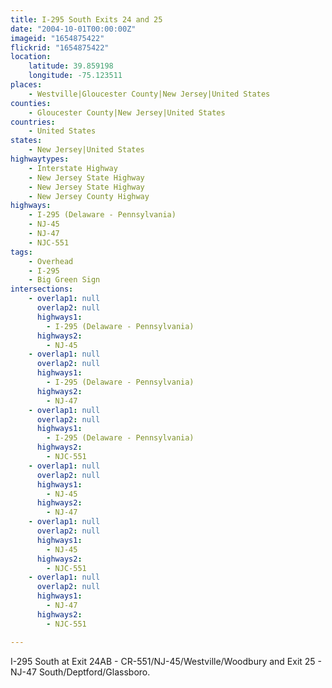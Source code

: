 ```yaml
---
title: I-295 South Exits 24 and 25
date: "2004-10-01T00:00:00Z"
imageid: "1654875422"
flickrid: "1654875422"
location:
    latitude: 39.859198
    longitude: -75.123511
places:
    - Westville|Gloucester County|New Jersey|United States
counties:
    - Gloucester County|New Jersey|United States
countries:
    - United States
states:
    - New Jersey|United States
highwaytypes:
    - Interstate Highway
    - New Jersey State Highway
    - New Jersey State Highway
    - New Jersey County Highway
highways:
    - I-295 (Delaware - Pennsylvania)
    - NJ-45
    - NJ-47
    - NJC-551
tags:
    - Overhead
    - I-295
    - Big Green Sign
intersections:
    - overlap1: null
      overlap2: null
      highways1:
        - I-295 (Delaware - Pennsylvania)
      highways2:
        - NJ-45
    - overlap1: null
      overlap2: null
      highways1:
        - I-295 (Delaware - Pennsylvania)
      highways2:
        - NJ-47
    - overlap1: null
      overlap2: null
      highways1:
        - I-295 (Delaware - Pennsylvania)
      highways2:
        - NJC-551
    - overlap1: null
      overlap2: null
      highways1:
        - NJ-45
      highways2:
        - NJ-47
    - overlap1: null
      overlap2: null
      highways1:
        - NJ-45
      highways2:
        - NJC-551
    - overlap1: null
      overlap2: null
      highways1:
        - NJ-47
      highways2:
        - NJC-551

---
```

I-295 South at Exit 24AB - CR-551/NJ-45/Westville/Woodbury and Exit 25 - NJ-47 South/Deptford/Glassboro.